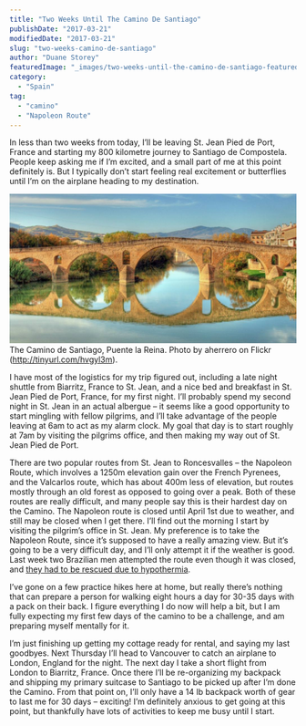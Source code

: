 ```yaml
---
title: "Two Weeks Until The Camino De Santiago"
publishDate: "2017-03-21"
modifiedDate: "2017-03-21"
slug: "two-weeks-camino-de-santiago"
author: "Duane Storey"
featuredImage: "_images/two-weeks-until-the-camino-de-santiago-featured.jpg"
category:
  - "Spain"
tag:
  - "camino"
  - "Napoleon Route"
---
```


In less than two weeks from today, I’ll be leaving St. Jean Pied de Port, France and starting my 800 kilometre journey to Santiago de Compostela. People keep asking me if I’m excited, and a small part of me at this point definitely is. But I typically don’t start feeling real excitement or butterflies until I’m on the airplane heading to my destination.

![](_images/two-weeks-until-the-camino-de-santiago-1.jpg)The Camino de Santiago, Puente la Reina. Photo by aherrero on Flickr (http://tinyurl.com/hvgyl3m).



I have most of the logistics for my trip figured out, including a late night shuttle from Biarritz, France to St. Jean, and a nice bed and breakfast in St. Jean Pied de Port, France, for my first night. I’ll probably spend my second night in St. Jean in an actual albergue – it seems like a good opportunity to start mingling with fellow pilgrims, and I’ll take advantage of the people leaving at 6am to act as my alarm clock. My goal that day is to start roughly at 7am by visiting the pilgrims office, and then making my way out of St. Jean Pied de Port.

There are two popular routes from St. Jean to Roncesvalles – the Napoleon Route, which involves a 1250m elevation gain over the French Pyrenees, and the Valcarlos route, which has about 400m less of elevation, but routes mostly through an old forest as opposed to going over a peak. Both of these routes are really difficult, and many people say this is their hardest day on the Camino. The Napoleon route is closed until April 1st due to weather, and still may be closed when I get there. I’ll find out the morning I start by visiting the pilgrim’s office in St. Jean. My preference is to take the Napoleon Route, since it’s supposed to have a really amazing view. But it’s going to be a very difficult day, and I’ll only attempt it if the weather is good. Last week two Brazilian men attempted the route even though it was closed, and [they had to be rescued due to hypothermia](https://www.caminodesantiago.me/community/threads/two-brazilian-pilgrims-rescued-on-route-napoleon.46407/).

I’ve gone on a few practice hikes here at home, but really there’s nothing that can prepare a person for walking eight hours a day for 30-35 days with a pack on their back. I figure everything I do now will help a bit, but I am fully expecting my first few days of the camino to be a challenge, and am preparing myself mentally for it.

I’m just finishing up getting my cottage ready for rental, and saying my last goodbyes. Next Thursday I’ll head to Vancouver to catch an airplane to London, England for the night. The next day I take a short flight from London to Biarritz, France. Once there I’ll be re-organizing my backpack and shipping my primary suitcase to Santiago to be picked up after I’m done the Camino. From that point on, I’ll only have a 14 lb backpack worth of gear to last me for 30 days – exciting! I’m definitely anxious to get going at this point, but thankfully have lots of activities to keep me busy until I start.